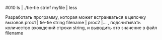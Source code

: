 #010
ls | ./tie-tie strinf myfile | less

Разработать программу, которая может встраиваться в цепочку вызовов
 proc1 | tie-tie string filename | proc2 |... ,
 подсчитывать количество вхождений строки string, и выводить это значение в файл filename
